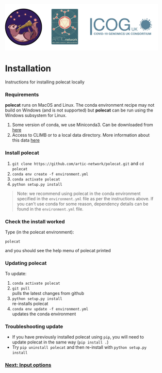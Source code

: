 
![](./doc_figures/website_header.png)

# Installation

Instructions for installing polecat locally

### Requirements

<strong>polecat</strong> runs on MacOS and Linux. The conda environment recipe may not build on Windows (and is not supported) but <strong>polecat</strong> can be run using the Windows subsystem for Linux.

1. Some version of conda, we use Miniconda3. Can be downloaded from [here](https://docs.conda.io/en/latest/miniconda.html)
2. Access to CLIMB or to a local data directory. More information about this data [here](./background_data.md)

### Install polecat

1. ``git clone https://github.com/artic-network/polecat.git`` and ``cd polecat``
2. ``conda env create -f environment.yml``
3. ``conda activate polecat``
4. ``python setup.py install``

> Note: we recommend using polecat in the conda environment specified in the ``environment.yml`` file as per the instructions above. If you can't use conda for some reason, dependency details can be found in the ``environment.yml`` file. 


### Check the install worked

Type (in the polecat environment):

```
polecat
```
and you should see the help menu of polecat printed



### Updating polecat

To update:

1. ``conda activate polecat``
2. ``git pull`` \
pulls the latest changes from github
3. ``python setup.py install`` \
re-installs polecat
4. ``conda env update -f environment.yml`` \
updates the conda environment 

### Troubleshooting update
- If you have previously installed polecat using ``pip``, you will need to update polecat in the same way (``pip install .``)
- Try ``pip uninstall polecat`` and then re-install with `python setup.py install`


### [Next: Input options](./usage.md)
